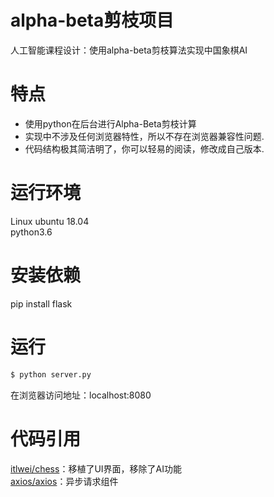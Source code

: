 # alpha-beta剪枝项目
人工智能课程设计：使用alpha-beta剪枝算法实现中国象棋AI

# 特点
- 使用python在后台进行Alpha-Beta剪枝计算
- 实现中不涉及任何浏览器特性，所以不存在浏览器兼容性问题.
- 代码结构极其简洁明了，你可以轻易的阅读，修改成自己版本.

# 运行环境
Linux ubuntu 18.04  
python3.6

# 安装依赖
pip install flask

# 运行
```bash
$ python server.py
```
在浏览器访问地址：localhost:8080

# 代码引用
[itlwei/chess](https://github.com/itlwei/chess)：移植了UI界面，移除了AI功能  
[axios/axios](https://github.com/axios/axios)：异步请求组件